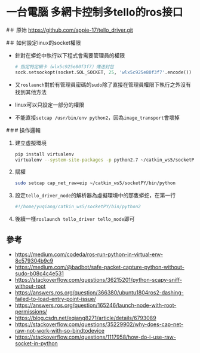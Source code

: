 # 一台電腦 多網卡控制多tello的ros接口

#＃ 原始
https://github.com/appie-17/tello_driver.git

#＃ 如何設定linux的socket權限

* 針對在蟒蛇中執行以下程式會需要管理員的權限
    ```python
    # 指定特定網卡（wlx5c925e80f3f7）傳送封包
    sock.setsockopt(socket.SOL_SOCKET, 25, 'wlx5c925e80f3f7'.encode())
    ```

* 又`roslaunch`對於有管理員密碼的`sudo`除了直接在管理員權限下執行之外沒有找到其他方法
* linux可以只設定一部分的權限
* 不能直接`setcap /usr/bin/env python2`，因為`image_transport`會壞掉 

#＃# 操作邏輯
1. 建立虛擬環境
    ```bash
    pip install virtualenv
    virtualenv --system-site-packages -p python2.7 ~/catkin_ws5/socketPY
    ```
2. 賦權
    ```bash
    sudo setcap cap_net_raw=eip ~/catkin_ws5/socketPY/bin/python
    ```
3. 設定`tello_driver_node`的解析器為虛擬環境中的那隻蟒蛇，在第一行
    ```python
    #!/home/yuqiang/catkin_ws5/socketPY/bin/python2
    ```
4. 後續一樣`roslaunch tello_driver tello_node`即可


## 參考

* https://medium.com/codeda/ros-run-python-in-virtual-env-8c579304b9c9
* https://medium.com/@badbot/safe-packet-capture-python-without-sudo-b08c4c4e531
* https://stackoverflow.com/questions/36215201/python-scapy-sniff-without-root
* https://answers.ros.org/question/366380/ubuntu1804ros2-dashing-failed-to-load-entry-point-issue/
* https://answers.ros.org/question/165246/launch-node-with-root-permissions/
* https://blog.csdn.net/eqiang8271/article/details/6793089
* https://stackoverflow.com/questions/35229902/why-does-cap-net-raw-not-work-with-so-bindtodevice
* https://stackoverflow.com/questions/1117958/how-do-i-use-raw-socket-in-python

